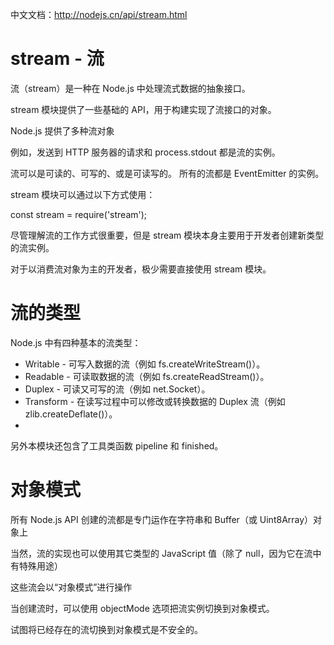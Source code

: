 
中文文档：http://nodejs.cn/api/stream.html

# stream - 流

流（stream）是一种在 Node.js 中处理流式数据的抽象接口。

stream 模块提供了一些基础的 API，用于构建实现了流接口的对象。

Node.js 提供了多种流对象

例如，发送到 HTTP 服务器的请求和 process.stdout 都是流的实例。

流可以是可读的、可写的、或是可读写的。 所有的流都是 EventEmitter 的实例。

stream 模块可以通过以下方式使用：

const stream = require('stream');

尽管理解流的工作方式很重要，但是 stream 模块本身主要用于开发者创建新类型的流实例。

对于以消费流对象为主的开发者，极少需要直接使用 stream 模块。


# 流的类型

Node.js 中有四种基本的流类型：

- Writable - 可写入数据的流（例如 fs.createWriteStream()）。
- Readable - 可读取数据的流（例如 fs.createReadStream()）。
- Duplex - 可读又可写的流（例如 net.Socket）。
- Transform - 在读写过程中可以修改或转换数据的 Duplex 流（例如 zlib.createDeflate()）。
- 
另外本模块还包含了工具类函数 pipeline 和 finished。


# 对象模式

所有 Node.js API 创建的流都是专门运作在字符串和 Buffer（或 Uint8Array）对象上

当然，流的实现也可以使用其它类型的 JavaScript 值（除了 null，因为它在流中有特殊用途）

这些流会以“对象模式”进行操作

当创建流时，可以使用 objectMode 选项把流实例切换到对象模式。

 试图将已经存在的流切换到对象模式是不安全的。

